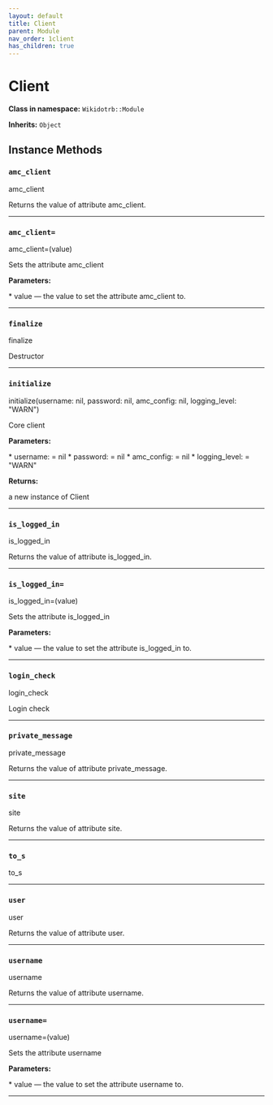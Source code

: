 ```yaml
---
layout: default
title: Client
parent: Module
nav_order: 1client
has_children: true
---
```


# Client

**Class in namespace:** `Wikidotrb::Module`

**Inherits:** `Object`

## Instance Methods

### `amc_client`

<div class="method-signature">amc_client</div>

Returns the value of attribute amc_client.

---

### `amc_client=`

<div class="method-signature">amc_client=(value)</div>

Sets the attribute amc_client

**Parameters:**

<div class="method-parameters">
* <span class="parameter-name">value</span> — the value to set the attribute amc_client to.
</div>

---

### `finalize`

<div class="method-signature">finalize</div>

Destructor

---

### `initialize`

<div class="method-signature">initialize(username: nil, password: nil, amc_config: nil, logging_level: "WARN")</div>

Core client

**Parameters:**

<div class="method-parameters">
* <span class="parameter-name">username:</span> = nil
* <span class="parameter-name">password:</span> = nil
* <span class="parameter-name">amc_config:</span> = nil
* <span class="parameter-name">logging_level:</span> = "WARN"
</div>

**Returns:**

a new instance of Client

---

### `is_logged_in`

<div class="method-signature">is_logged_in</div>

Returns the value of attribute is_logged_in.

---

### `is_logged_in=`

<div class="method-signature">is_logged_in=(value)</div>

Sets the attribute is_logged_in

**Parameters:**

<div class="method-parameters">
* <span class="parameter-name">value</span> — the value to set the attribute is_logged_in to.
</div>

---

### `login_check`

<div class="method-signature">login_check</div>

Login check

---

### `private_message`

<div class="method-signature">private_message</div>

Returns the value of attribute private_message.

---

### `site`

<div class="method-signature">site</div>

Returns the value of attribute site.

---

### `to_s`

<div class="method-signature">to_s</div>

---

### `user`

<div class="method-signature">user</div>

Returns the value of attribute user.

---

### `username`

<div class="method-signature">username</div>

Returns the value of attribute username.

---

### `username=`

<div class="method-signature">username=(value)</div>

Sets the attribute username

**Parameters:**

<div class="method-parameters">
* <span class="parameter-name">value</span> — the value to set the attribute username to.
</div>

---

